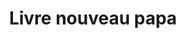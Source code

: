 ---
layout: "product-page"
id: "570121376"
title: "Livre nouveau papa"
description: "Très bon etat juste la couverture du livre pliée. Voire photo"
size: ""
brand: ""
label: ""
price_numeric: "2.0"
price_numeric_discounted: "2.0"
currency: "€"
user_updated_at_ts: "2020-08-10T15:07:10+02:00"
category: ""
isdiscounted: "False"
isnew: "True"
isbestseller: "False"
images: [ "https://images.vinted.net/thumbs/f800/01_0201b_9PrJAy4RcpcehhyeeKqTJUnB.jpeg?1597064831-a1cbfab43bc0fd468676e00006bac914e318249f", "https://images.vinted.net/thumbs/f800/01_00169_A8cHhhRFMrumKkz32wFUiRap.jpeg?1597064831-3034e81f18fecc6fa2168dac7354013c06a87b41", "https://images.vinted.net/thumbs/f800/01_01265_CwiP2sAfUzuP3U6rPLjRLYa5.jpeg?1597064831-63bef0379aa5bc8654fe9f988925a9529201dcee", "https://images.vinted.net/thumbs/f800/01_01429_VNKDXV6FvpHoHQwQjFAZLSMB.jpeg?1597064831-1380c52754f9ccce21bf40370fb87540bd71c39e", "https://images.vinted.net/thumbs/f800/01_01c16_RGtE2Tf6QncVi4xAd474dfYo.jpeg?1597064831-f978c921ee1d4223be6c01cb894ac185146f1509" ]
---